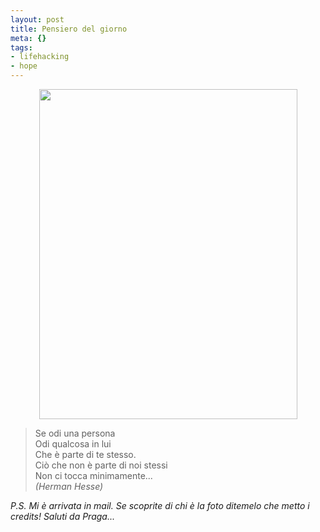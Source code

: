 ```yaml
--- 
layout: post
title: Pensiero del giorno
meta: {}
tags: 
- lifehacking
- hope
---
```

<center>
<img src="http://fast.mgpf.it//2008/08/hesse.jpg" alt="" title="hesse" width="413" height="528" class="aligncenter size-full wp-image-967" /></center>
  
> Se odi una persona  
> Odi qualcosa in lui  
> Che è parte di te stesso.  
> Ciò che non è parte di noi stessi  
> Non ci tocca minimamente...    
> *(Herman Hesse)*  
  
*P.S. Mi è arrivata in mail. Se scoprite di chi è la foto ditemelo che metto i credits! Saluti da Praga...*  
  
 
